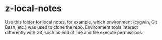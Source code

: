# z-local-notes #

Use this folder for local notes, for example, which environment (cygwin, Git Bash, etc.) was used to clone the repo.
Environment tools interact differently with Git, such as end of line and file execute permissions.
